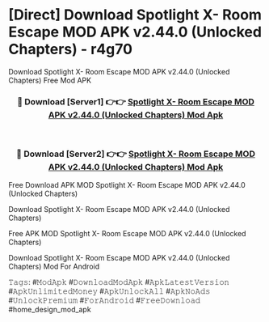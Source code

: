 # [Direct] Download Spotlight X- Room Escape MOD APK v2.44.0 (Unlocked Chapters) - r4g70
Download Spotlight X- Room Escape MOD APK v2.44.0 (Unlocked Chapters) Free Mod APK

<div align="center">
<h3>🔴 Download [Server1] 👉👉 <a href="https://apk-comot.site?title=Spotlight_X-_Room_Escape_MOD_APK_v2.44.0_(Unlocked_Chapters)">Spotlight X- Room Escape MOD APK v2.44.0 (Unlocked Chapters) Mod Apk</a></h3><br>

<h3>🔴 Download [Server2] 👉👉 <a href="https://apk-comot.site?title=Spotlight_X-_Room_Escape_MOD_APK_v2.44.0_(Unlocked_Chapters)">Spotlight X- Room Escape MOD APK v2.44.0 (Unlocked Chapters) Mod Apk</a></h3>
</div>


Free Download APK MOD Spotlight X- Room Escape MOD APK v2.44.0 (Unlocked Chapters)

Download Spotlight X- Room Escape MOD APK v2.44.0 (Unlocked Chapters) 

Free APK MOD Spotlight X- Room Escape MOD APK v2.44.0 (Unlocked Chapters) 

Download Spotlight X- Room Escape MOD APK v2.44.0 (Unlocked Chapters) Mod For Android

𝚃𝚊𝚐𝚜: #𝙼𝚘𝚍𝙰𝚙𝚔 #𝙳𝚘𝚠𝚗𝚕𝚘𝚊𝚍𝙼𝚘𝚍𝙰𝚙𝚔 #𝙰𝚙𝚔𝙻𝚊𝚝𝚎𝚜𝚝𝚅𝚎𝚛𝚜𝚒𝚘𝚗 #𝙰𝚙𝚔𝚄𝚗𝚕𝚒𝚖𝚒𝚝𝚎𝚍𝙼𝚘𝚗𝚎𝚢 #𝙰𝚙𝚔𝚄𝚗𝚕𝚘𝚌𝚔𝙰𝚕𝚕 #𝙰𝚙𝚔𝙽𝚘𝙰𝚍𝚜 #𝚄𝚗𝚕𝚘𝚌𝚔𝙿𝚛𝚎𝚖𝚒𝚞𝚖 #𝙵𝚘𝚛𝙰𝚗𝚍𝚛𝚘𝚒𝚍 #𝙵𝚛𝚎𝚎𝙳𝚘𝚠𝚗𝚕𝚘𝚊𝚍 #home_design_mod_apk